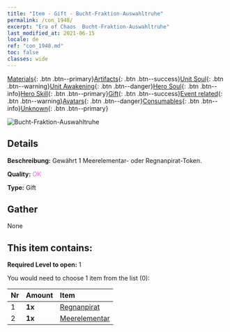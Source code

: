 ```yaml
---
title: "Item - Gift - Bucht-Fraktion-Auswahltruhe"
permalink: /con_1948/
excerpt: "Era of Chaos  Bucht-Fraktion-Auswahltruhe"
last_modified_at: 2021-06-15
locale: de
ref: "con_1948.md"
toc: false
classes: wide
---
```

 [Materials](/ItemsDE/){: .btn .btn--primary}[Artifacts](/ItemsDE/Artifacts/){: .btn .btn--success}[Unit Soul](/ItemsDE/UnitSoul/){: .btn .btn--warning}[Unit Awakening](/ItemsDE/UnitAwakening/){: .btn .btn--danger}[Hero Soul](/ItemsDE/HeroSoul/){: .btn .btn--info}[Hero Skill](/ItemsDE/HeroSkill/){: .btn .btn--primary}[Gift](/ItemsDE/Gift/){: .btn .btn--success}[Event related](/ItemsDE/Events/){: .btn .btn--warning}[Avatars](/ItemsDE/Avatars/){: .btn .btn--danger}[Consumables](/ItemsDE/Consumables/){: .btn .btn--info}[Unknown](/ItemsDE/Unknown/){: .btn .btn--primary}

 ![Bucht-Fraktion-Auswahltruhe](/images/t/i_904010.png)

## Details
 **Beschreibung:** Gewährt 1 Meerelementar- oder Regnanpirat-Token.

 **Quality:** <span style="color: #DA70D6">OK</span>

 **Type:** Gift

## Gather

  None

## This item contains:

 **Required Level to open:** 1

 You would need to choose 1 item from the list (0):

  | Nr | Amount |     Item    |
  |:---|:-------|:------------|
  | 1 |  **1x** | [Regnanpirat](/ItemsDE/unt_273/) |  | 
  | 2 |  **1x** | [Meerelementar](/ItemsDE/unt_275/) |  | 

